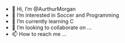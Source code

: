 - 👋 Hi, I’m @AurthurMorgan
- 👀 I’m interested in Soccer and Programming
- 🌱 I’m currently learning C
- 💞️ I’m looking to collaborate on ...
- 📫 How to reach me ...

<!---
AurthurMorgan/AurthurMorgan is a ✨ special ✨ repository because its `README.md` (this file) appears on your GitHub profile.
You can click the Preview link to take a look at your changes.
--->
